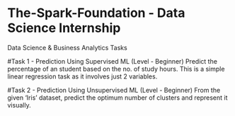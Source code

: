 # The-Spark-Foundation - Data Science Internship


Data Science & Business Analytics Tasks

#Task 1 - Prediction Using Supervised ML (Level - Beginner)
Predict the percentage of an student based on the no. of study hours.
This is a simple linear regression task as it involves just 2 variables.



#Task 2 - Prediction Using Unsupervised ML (Level - Beginner)
From the given ‘Iris’ dataset, predict the optimum number of clusters and represent it visually.
